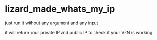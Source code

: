 # lizard_made_whats_my_ip

just run it without any argument and any input

it will return your private IP and public IP
to check if your VPN is working
